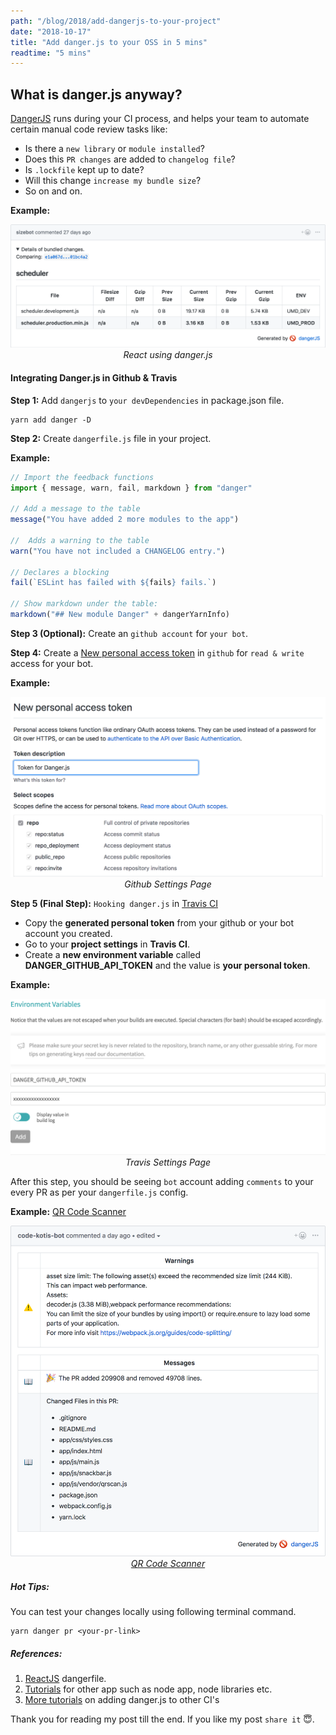 ```yaml
---
path: "/blog/2018/add-dangerjs-to-your-project"
date: "2018-10-17"
title: "Add danger.js to your OSS in 5 mins"
readtime: "5 mins"
---
```


## What is danger.js anyway?

[DangerJS](https://danger.systems/js/) runs during your CI process, and helps your team to automate certain manual code review tasks like:

- Is there a `new library` or `module installed`?
- Does this `PR changes` are added to `changelog file`?
- Is `.lockfile` kept up to date?
- Will this change `increase my bundle size`?
- So on and on.

<b class="m-left-20">Example:</b>

<center>
  <img src="./github.com_facebook_react_pull_13695.png" alt="DangerJS in React" />
  <i class="m-top-15">React using danger.js</i>
</center>

#### Integrating Danger.js in Github & Travis

<b class="m-left-10 m-top-10">Step 1:</b> Add `dangerjs` to `your devDependencies` in package.json file.

```shell
yarn add danger -D
```

<b class="m-left-10 m-top-10">Step 2:</b> Create `dangerfile.js` file in your project.

<b class="m-left-20">Example:</b>

```js
// Import the feedback functions
import { message, warn, fail, markdown } from "danger"

// Add a message to the table
message("You have added 2 more modules to the app")

//  Adds a warning to the table
warn("You have not included a CHANGELOG entry.")

// Declares a blocking
fail(`ESLint has failed with ${fails} fails.`)

// Show markdown under the table:
markdown("## New module Danger" + dangerYarnInfo)
```

<b class="m-left-10 m-top-10">Step 3 (Optional):</b> Create an `github account` for `your bot`.

<b class="m-left-10 m-top-10">Step 4:</b> Create a [New personal access token](https://github.com/settings/tokens/new) in `github` for `read & write` access for your bot.

<b class="m-left-20">Example:</b>

<center>
  <img src="./github-token.png" alt="Github Settings Page" />
  <i class="m-top-15">Github Settings Page</i>
</center>

<b class="m-left-10 m-top-10">Step 5 (Final Step):</b> `Hooking danger.js` in [Travis CI](https://travis-ci.org/)

<ul class="m-left-10">
  <li>Copy the <b>generated personal token</b> from your github or your bot account you created.</li>
  <li>Go to your <b>project settings</b> in <b>Travis CI</b>.</li>
  <li>Create a <b>new environment variable</b> called <b>DANGER_GITHUB_API_TOKEN</b> and the value is <b>your personal token</b>.</li>
</ul>

<b class="m-left-20">Example:</b>

<center>
  <img src="./travis-ci.org.png" alt="Travis Settings Page" />
  <i class="m-top-15">Travis Settings Page</i>
</center>

After this step, you should be seeing `bot` account adding `comments` to your every PR as per your `dangerfile.js` config.

<b class="m-left-20">Example:</b> <a href="https://github.com/code-kotis/barcode-scanner/pull/57" target="_blank">QR Code Scanner</a>

<center>
  <img src="./github.com_code-kotis.png" alt="Code Kotis - QR Code Scanner" />
  <i class="m-top-15"><a href="qrcodescan.in" target="_blank">QR Code Scanner</a></i>
</center>

##### Hot Tips:

You can test your changes locally using following terminal command.

```shell
yarn danger pr <your-pr-link>
```

##### References:

1. [ReactJS](https://github.com/facebook/react/pull/11865/files) dangerfile.
2. [Tutorials](https://danger.systems/js/tutorials.html) for other app such as node app, node libraries etc.
3. [More tutorials](https://danger.systems/js/guides/getting_started.html#setting-up-danger-to-run-on-your-ci) on adding danger.js to other CI's

Thank you for reading my post till the end. If you like my post `share it` 😇.
